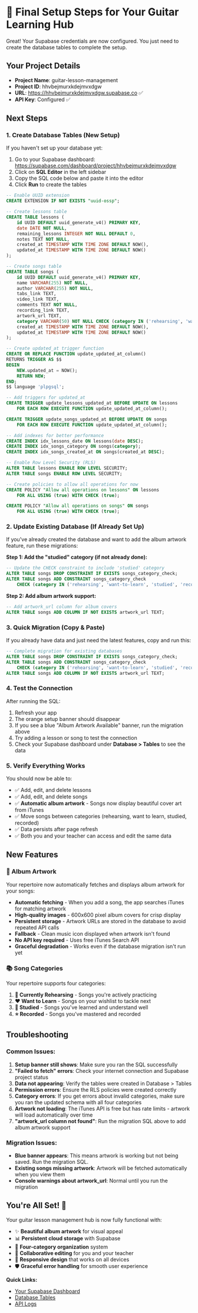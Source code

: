 # 🎸 Final Setup Steps for Your Guitar Learning Hub

Great! Your Supabase credentials are now configured. You just need to create the database tables to complete the setup.

## Your Project Details
- **Project Name**: guitar-lesson-management
- **Project ID**: hhvbejmurxkdejmvxdgw
- **URL**: https://hhvbejmurxkdejmvxdgw.supabase.co ✅
- **API Key**: Configured ✅

## Next Steps

### 1. Create Database Tables (New Setup)

If you haven't set up your database yet:

1. Go to your Supabase dashboard: https://supabase.com/dashboard/project/hhvbejmurxkdejmvxdgw
2. Click on **SQL Editor** in the left sidebar
3. Copy the SQL code below and paste it into the editor
4. Click **Run** to create the tables

```sql
-- Enable UUID extension
CREATE EXTENSION IF NOT EXISTS "uuid-ossp";

-- Create lessons table
CREATE TABLE lessons (
    id UUID DEFAULT uuid_generate_v4() PRIMARY KEY,
    date DATE NOT NULL,
    remaining_lessons INTEGER NOT NULL DEFAULT 0,
    notes TEXT NOT NULL,
    created_at TIMESTAMP WITH TIME ZONE DEFAULT NOW(),
    updated_at TIMESTAMP WITH TIME ZONE DEFAULT NOW()
);

-- Create songs table
CREATE TABLE songs (
    id UUID DEFAULT uuid_generate_v4() PRIMARY KEY,
    name VARCHAR(255) NOT NULL,
    author VARCHAR(255) NOT NULL,
    tabs_link TEXT,
    video_link TEXT,
    comments TEXT NOT NULL,
    recording_link TEXT,
    artwork_url TEXT,
    category VARCHAR(50) NOT NULL CHECK (category IN ('rehearsing', 'want-to-learn', 'studied', 'recorded')),
    created_at TIMESTAMP WITH TIME ZONE DEFAULT NOW(),
    updated_at TIMESTAMP WITH TIME ZONE DEFAULT NOW()
);

-- Create updated_at trigger function
CREATE OR REPLACE FUNCTION update_updated_at_column()
RETURNS TRIGGER AS $$
BEGIN
    NEW.updated_at = NOW();
    RETURN NEW;
END;
$$ language 'plpgsql';

-- Add triggers for updated_at
CREATE TRIGGER update_lessons_updated_at BEFORE UPDATE ON lessons 
    FOR EACH ROW EXECUTE FUNCTION update_updated_at_column();

CREATE TRIGGER update_songs_updated_at BEFORE UPDATE ON songs 
    FOR EACH ROW EXECUTE FUNCTION update_updated_at_column();

-- Add indexes for better performance
CREATE INDEX idx_lessons_date ON lessons(date DESC);
CREATE INDEX idx_songs_category ON songs(category);
CREATE INDEX idx_songs_created_at ON songs(created_at DESC);

-- Enable Row Level Security (RLS)
ALTER TABLE lessons ENABLE ROW LEVEL SECURITY;
ALTER TABLE songs ENABLE ROW LEVEL SECURITY;

-- Create policies to allow all operations for now
CREATE POLICY "Allow all operations on lessons" ON lessons
    FOR ALL USING (true) WITH CHECK (true);

CREATE POLICY "Allow all operations on songs" ON songs
    FOR ALL USING (true) WITH CHECK (true);
```

### 2. Update Existing Database (If Already Set Up)

If you've already created the database and want to add the album artwork feature, run these migrations:

**Step 1: Add the "studied" category (if not already done):**
```sql
-- Update the CHECK constraint to include 'studied' category
ALTER TABLE songs DROP CONSTRAINT IF EXISTS songs_category_check;
ALTER TABLE songs ADD CONSTRAINT songs_category_check 
    CHECK (category IN ('rehearsing', 'want-to-learn', 'studied', 'recorded'));
```

**Step 2: Add album artwork support:**
```sql
-- Add artwork_url column for album covers
ALTER TABLE songs ADD COLUMN IF NOT EXISTS artwork_url TEXT;
```

### 3. Quick Migration (Copy & Paste)

If you already have data and just need the latest features, copy and run this:

```sql
-- Complete migration for existing databases
ALTER TABLE songs DROP CONSTRAINT IF EXISTS songs_category_check;
ALTER TABLE songs ADD CONSTRAINT songs_category_check 
    CHECK (category IN ('rehearsing', 'want-to-learn', 'studied', 'recorded'));
ALTER TABLE songs ADD COLUMN IF NOT EXISTS artwork_url TEXT;
```

### 4. Test the Connection

After running the SQL:
1. Refresh your app
2. The orange setup banner should disappear
3. If you see a blue "Album Artwork Available" banner, run the migration above
4. Try adding a lesson or song to test the connection
5. Check your Supabase dashboard under **Database > Tables** to see the data

### 5. Verify Everything Works

You should now be able to:
- ✅ Add, edit, and delete lessons
- ✅ Add, edit, and delete songs
- ✅ **Automatic album artwork** - Songs now display beautiful cover art from iTunes
- ✅ Move songs between categories (rehearsing, want to learn, studied, recorded)
- ✅ Data persists after page refresh
- ✅ Both you and your teacher can access and edit the same data

## New Features

### 🎨 Album Artwork
Your repertoire now automatically fetches and displays album artwork for your songs:

- **Automatic fetching** - When you add a song, the app searches iTunes for matching artwork
- **High-quality images** - 600x600 pixel album covers for crisp display
- **Persistent storage** - Artwork URLs are stored in the database to avoid repeated API calls
- **Fallback** - Clean music icon displayed when artwork isn't found
- **No API key required** - Uses free iTunes Search API
- **Graceful degradation** - Works even if the database migration isn't run yet

### 📚 Song Categories

Your repertoire supports four categories:

1. **🎵 Currently Rehearsing** - Songs you're actively practicing
2. **❤️ Want to Learn** - Songs on your wishlist to tackle next
3. **📖 Studied** - Songs you've learned and understand well
4. **⭐ Recorded** - Songs you've mastered and recorded

## Troubleshooting

### Common Issues:

1. **Setup banner still shows**: Make sure you ran the SQL successfully
2. **"Failed to fetch" errors**: Check your internet connection and Supabase project status
3. **Data not appearing**: Verify the tables were created in Database > Tables
4. **Permission errors**: Ensure the RLS policies were created correctly
5. **Category errors**: If you get errors about invalid categories, make sure you ran the updated schema with all four categories
6. **Artwork not loading**: The iTunes API is free but has rate limits - artwork will load automatically over time
7. **"artwork_url column not found"**: Run the migration SQL above to add album artwork support

### Migration Issues:

- **Blue banner appears**: This means artwork is working but not being saved. Run the migration SQL.
- **Existing songs missing artwork**: Artwork will be fetched automatically when you view them
- **Console warnings about artwork_url**: Normal until you run the migration

## You're All Set! 🎉

Your guitar lesson management hub is now fully functional with:
- ✨ **Beautiful album artwork** for visual appeal
- 📊 **Persistent cloud storage** with Supabase
- 🎯 **Four-category organization** system
- 🤝 **Collaborative editing** for you and your teacher
- 📱 **Responsive design** that works on all devices
- 🛡️ **Graceful error handling** for smooth user experience

**Quick Links:**
- [Your Supabase Dashboard](https://supabase.com/dashboard/project/hhvbejmurxkdejmvxdgw)
- [Database Tables](https://supabase.com/dashboard/project/hhvbejmurxkdejmvxdgw/editor)
- [API Logs](https://supabase.com/dashboard/project/hhvbejmurxkdejmvxdgw/logs/explorer)